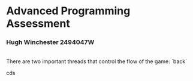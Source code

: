 # Advanced Programming Assessment
### Hugh Winchester 2494047W
<br>
There are two important threads that control the flow of the game: `back` 

cds
